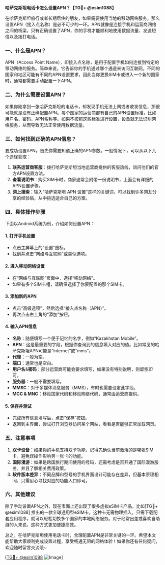 **哈萨克斯坦电话卡怎么设置APN？【TG💪+ @esim1088】**

在哈萨克斯坦旅行或者长期居住的朋友，如果需要使用当地的移动网络服务，那么设置APN（接入点名称）是必不可少的一环。APN就像是连接手机和运营商网络之间的桥梁，只有正确设置了APN，你的手机才能顺利地使用数据流量、发送短信以及拨打电话。

### 一、什么是APN？

APN（Access Point Name），即接入点名称，是用于配置手机如何连接到特定的移动网络的服务。简单来说，它告诉你的手机通过哪个通道来访问互联网。不同的国家和地区可能有不同的APN设置要求，因此当你更换SIM卡或进入一个新的国家时，通常都需要手动配置一下APN。

### 二、为什么需要设置APN？

如果你刚拿到一张哈萨克斯坦的电话卡，却发现手机无法上网或者收发信息，那很可能就是没有正确配置APN。每个国家的运营商都有自己的APN设置标准，比如用户名、密码、APN名称等。如果不按照这些标准进行设置，设备就无法识别网络服务，从而导致无法正常使用数据流量。

### 三、如何找到正确的APN信息？

要成功设置APN，首先你需要知道正确的APN参数。一般情况下，可以从以下几个途径获取：

1. **联系运营商客服**：拨打哈萨克斯坦当地运营商提供的客服热线，询问他们的官方APN设置方法。
2. **查看说明书**：购买SIM卡时，商家通常会附带一份说明书，上面会有详细的APN设置步骤。
3. **网上搜索**：输入“哈萨克斯坦 APN 设置”这样的关键词，可以找到许多网友分享的经验贴，从中挑选适合自己的方案。

### 四、具体操作步骤

下面以Android系统为例，介绍如何设置APN：

#### 1. 打开手机设置
- 点击主屏幕上的“设置”图标。
- 找到并点击“网络与互联网”或类似选项。

#### 2. 进入移动网络设置
- 在“网络与互联网”页面中，选择“移动网络”。
- 如果有多个SIM卡槽，请确保选择了你要配置的那个SIM卡。

#### 3. 添加新的APN
- 点击“高级选项”，然后选择“接入点名称（APN）”。
- 再次点击右上角的“添加”按钮。

#### 4. 输入APN信息
- **名称**：随便填写一个便于记忆的名字，例如“Kazakhstan Mobile”。
- **APN**：这是最重要的字段，根据你查询到的信息填入对应的值。比如常见的哈萨克斯坦APN可能是“internet”或“mms”。
- **代理**：一般为空。
- **端口**：通常也是空白。
- **用户名**&**密码**：部分运营商可能会要求填写，如果没有特别说明，则留空即可。
- **服务器**：一般不需要填写。
- **MMSC**：对于多媒体消息服务（MMS），有时也需要设定此字段。
- **MCC & MNC**：移动国家代码和移动网络代码，通常由运营商提供。

#### 5. 保存并测试
- 完成所有信息填写后，点击“保存”按钮。
- 返回到主界面，尝试打开浏览器访问某个网站，看看是否能够正常加载网页。

### 五、注意事项

1. **双卡设备**：如果你的手机支持双卡功能，记得先确认当前激活的是哪张SIM卡，避免误操作影响另一张卡的功能。
2. **国际漫游**：如果是跨国旅行期间使用的号码，还需考虑是否开通了国际漫游服务，并且了解相关费用政策。
3. **软件版本差异**：不同品牌和型号的手机界面设计可能存在差异，但基本原理相同，只需耐心寻找对应的功能入口即可。

### 六、其他建议

除了手动设置APN之外，现在市面上还出现了很多虚拟eSIM卡产品，比如[TG💪+ @esim1088] 推出的一款全球通用型eSIM卡。这种卡无需物理插入，只需下载配套应用程序，就可以轻松切换多个国家的本地网络服务。对于经常出差或喜欢自助游的人来说，这种方式更加便捷高效。

总之，在哈萨克斯坦使用电话卡时，合理配置APN是非常关键的一环。希望本文能帮助大家顺利完成设置过程，享受畅通无阻的网络体验！如果你还有任何疑问，欢迎随时留言交流哦~

[[TG💪+ @esim1088](https://t.me/s/esim1088) ![Image](https://i.postimg.cc/4NQfJmqS/Snipaste-2025-05-13-00-14-12.png)]